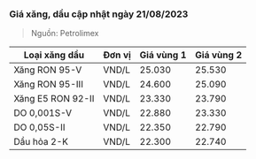 
### Giá xăng, dầu cập nhật ngày 21/08/2023
> Nguồn: Petrolimex

| Loại xăng dầu     | Đơn vị | Giá vùng 1 | Giá vùng 2 |
|-------------------|--------|------------|------------|
| Xăng RON 95-V     | VND/L  |     25.030 |     25.530 |
| Xăng RON 95-III   | VND/L  |     24.600 |     25.090 |
| Xăng E5 RON 92-II | VND/L  |     23.330 |     23.790 |
| DO 0,001S-V       | VND/L  |     22.880 |     23.330 |
| DO 0,05S-II       | VND/L  |     22.350 |     22.790 |
| Dầu hỏa 2-K       | VND/L  |     22.300 |     22.740 |
